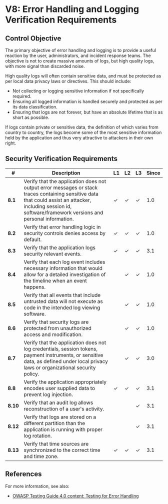 # V8: Error Handling and Logging Verification Requirements

## Control Objective

The primary objective of error handling and logging is to provide a useful reaction by the user, administrators, and incident response teams. The objective is not to create massive amounts of logs, but high quality logs, with more signal than discarded noise.

High quality logs will often contain sensitive data, and must be protected as per local data privacy laws or directives. This should include:

* Not collecting or logging sensitive information if not specifically required.
* Ensuring all logged information is handled securely and protected as per its data classification.
* Ensuring that logs are not forever, but have an absolute lifetime that is as short as possible.

If logs contain private or sensitive data, the definition of which varies from country to country, the logs become some of the most sensitive information held by the application and thus very attractive to attackers in their own right.

## Security Verification Requirements

| # | Description | L1 | L2 | L3 | Since |
| --- | --- | --- | --- | -- | -- |
| **8.1** | Verify that the application does not output error messages or stack traces containing sensitive data that could assist an attacker, including session id, software/framework versions and personal information. | ✓ | ✓ | ✓ | 1.0 |
| **8.2** | Verify that error handling logic in security controls denies access by default. | ✓ | ✓ | ✓ | 1.0 |
| **8.3** | Verify that the application logs security relevant events. | ✓ | ✓ | ✓ | 3.1 |
| **8.4** | Verify that each log event includes necessary information that would allow for a detailed investigation of the timeline when an event happens. |  | ✓ | ✓ | 1.0 |
| **8.5** | Verify that all events that include untrusted data will not execute as code in the intended log viewing software. |  | ✓ | ✓ | 1.0 |
| **8.6** | Verify that security logs are protected from unauthorized access and modification. |  | ✓ | ✓ | 1.0 |
| **8.7** | Verify that the application does not log credentials, session tokens, payment instruments, or sensitive data, as defined under local privacy laws or organizational security policy. |  | ✓ | ✓ | 3.0 |
| **8.8** | Verify the application appropriately encodes user supplied data to prevent log injection. | ✓ | ✓ | ✓ | 3.1 |
| **8.10** | Verify that an audit log allows reconstruction of a user's activity. |  |  | ✓ | 3.1 |
| **8.12** | Verify that logs are stored on a different partition than the application is running with proper log rotation. |  |  | ✓ | 3.1 |
| **8.13** | Verify that time sources are synchronized to the correct time and time zone. | ✓ | ✓ | ✓ | 3.1 |

## References

For more information, see also:

* [OWASP Testing Guide 4.0 content: Testing for Error Handling](https://www.owasp.org/index.php/Testing_for_Error_Handling)
